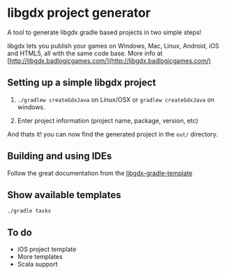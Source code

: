 # libgdx project generator
A tool to generate libgdx gradle based projects in two simple steps!

libgdx lets you publish your games on Windows, Mac, Linux, Android, iOS and HTML5, all with the same code base. More info at [http://libgdx.badlogicgames.com/](http://libgdx.badlogicgames.com/)

## Setting up a simple libgdx project
1. `./gradlew createGdxJava` on Linux/OSX or `gradlew createGdxJava` on windows. 

2. Enter project information (project name, package, version, etc)

And thats it! you can now find the generated project in the `out/` directory.

## Building and using IDEs
Follow the great documentation from the [libgdx-gradle-template](https://github.com/libgdx/libgdx-gradle-template) 

## Show available templates
`./gradle tasks`

## To do
- iOS project template
- More templates
- Scala support


